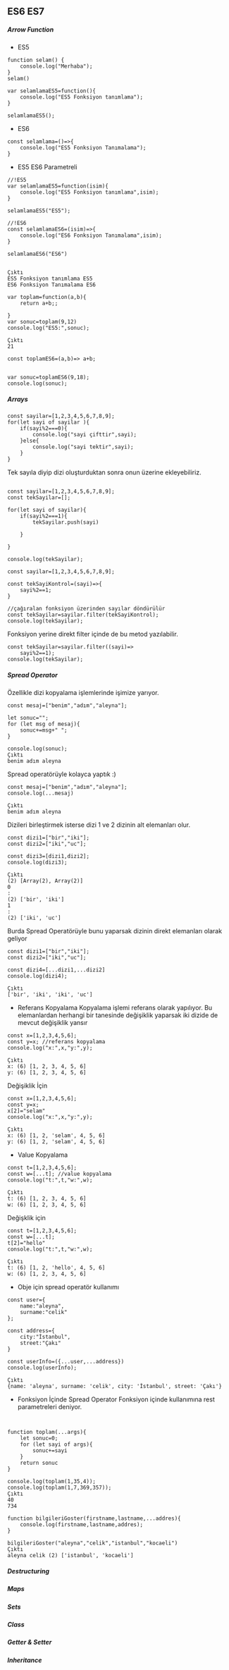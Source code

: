 ## ES6 ES7 

##### Arrow Function

* ES5

```
function selam() {
    console.log("Merhaba");
}
selam()
```



```
var selamlamaES5=function(){
    console.log("ES5 Fonksiyon tanımlama");
}

selamlamaES5();
```

* ES6

```
const selamlama=()=>{
    console.log("ES5 Fonksiyon Tanımalama");
}
```


* ES5 ES6 Parametreli


```
//!ES5
var selamlamaES5=function(isim){
    console.log("ES5 Fonksiyon tanımlama",isim);
}

selamlamaES5("ES5");

//!ES6
const selamlamaES6=(isim)=>{
    console.log("ES6 Fonksiyon Tanımalama",isim);
}

selamlamaES6("ES6")


Çıktı
ES5 Fonksiyon tanımlama ES5
ES6 Fonksiyon Tanımalama ES6

```



```
var toplam=function(a,b){
    return a+b;;

}
var sonuc=toplam(9,12)
console.log("ES5:",sonuc);

Çıktı 
21

```




```
const toplamES6=(a,b)=> a+b;


var sonuc=toplamES6(9,18);
console.log(sonuc);

```




##### Arrays

```
const sayilar=[1,2,3,4,5,6,7,8,9];
for(let sayi of sayilar ){
    if(sayi%2===0){
        console.log("sayi çifttir",sayi);
    }else{
        console.log("sayi tektir",sayi);
    }
}

```




Tek sayıla diyip dizi oluşturduktan sonra onun üzerine ekleyebiliriz.

```

const sayilar=[1,2,3,4,5,6,7,8,9];
const tekSayilar=[];

for(let sayi of sayilar){
    if(sayi%2===1){
        tekSayilar.push(sayi)
   
    }

}

console.log(tekSayilar);

```





```
const sayilar=[1,2,3,4,5,6,7,8,9];

const tekSayiKontrol=(sayi)=>{
    sayi%2==1;
}

//çağıralan fonksiyon üzerinden sayılar döndürülür
const tekSayilar=sayilar.filter(tekSayiKontrol);
console.log(tekSayilar);

```


Fonksiyon yerine direkt filter içinde de bu metod yazılabilir.
```
const tekSayilar=sayilar.filter((sayi)=>
    sayi%2==1);
console.log(tekSayilar);

```




##### Spread Operator
Özellikle dizi kopyalama işlemlerinde işimize yarıyor.


```
const mesaj=["benim","adım","aleyna"];

let sonuc="";
for (let msg of mesaj){
    sonuc+=msg+" ";
}

console.log(sonuc);
Çıktı 
benim adım aleyna
```



Spread operatörüyle kolayca yaptık :)

```
const mesaj=["benim","adım","aleyna"];
console.log(...mesaj)

Çıktı
benim adım aleyna
```



Dizileri birleştirmek isterse dizi 1 ve 2 dizinin alt elemanları olur.
```
const dizi1=["bir","iki"];
const dizi2=["iki","uc"];

const dizi3=[dizi1,dizi2];
console.log(dizi3);

Çıktı
(2) [Array(2), Array(2)]
0
: 
(2) ['bir', 'iki']
1
: 
(2) ['iki', 'uc']
```




Burda Spread Operatörüyle bunu yaparsak dizinin direkt elemanları olarak geliyor
```
const dizi1=["bir","iki"];
const dizi2=["iki","uc"];

const dizi4=[...dizi1,...dizi2]
console.log(dizi4);

Çıktı
['bir', 'iki', 'iki', 'uc']
```




* Referans Kopyalama
Kopyalama işlemi referans olarak yapılıyor. Bu elemanlardan herhangi bir tanesinde değişiklik yaparsak iki dizide de mevcut değişiklik yansır
```
const x=[1,2,3,4,5,6];
const y=x; //referans kopyalama
console.log("x:",x,"y:",y);

Çıktı
x: (6) [1, 2, 3, 4, 5, 6] 
y: (6) [1, 2, 3, 4, 5, 6]

```



Değişiklik İçin

```
const x=[1,2,3,4,5,6];
const y=x; 
x[2]="selam"
console.log("x:",x,"y:",y);

Çıktı
x: (6) [1, 2, 'selam', 4, 5, 6] 
y: (6) [1, 2, 'selam', 4, 5, 6]
```






* Value Kopyalama
```
const t=[1,2,3,4,5,6];
const w=[...t]; //value kopyalama
console.log("t:",t,"w:",w);

Çıktı
t: (6) [1, 2, 3, 4, 5, 6] 
w: (6) [1, 2, 3, 4, 5, 6]
```

Değişklik için
```
const t=[1,2,3,4,5,6];
const w=[...t]; 
t[2]="hello"
console.log("t:",t,"w:",w);

Çıktı
t: (6) [1, 2, 'hello', 4, 5, 6] 
w: (6) [1, 2, 3, 4, 5, 6]
```



* Obje için spread operatör kullanımı
```
const user={
    name:"aleyna",
    surname:"celik"
};

const address={
    city:"İstanbul",
    street:"Çakı"
}

const userInfo=({...user,...address})
console.log(userInfo);

Çıktı
{name: 'aleyna', surname: 'celik', city: 'İstanbul', street: 'Çakı'}

```


* Fonksiyon İçinde Spread Operator
Fonksiyon içinde kullanımına rest parametreleri deniyor.
```


function toplam(...args){
    let sonuc=0;
    for (let sayi of args){
        sonuc+=sayi
    }
    return sonuc
}

console.log(toplam(1,35,4));
console.log(toplam(1,7,369,357));
Çıktı
40
734

```




```
function bilgileriGoster(firstname,lastname,...addres){
    console.log(firstname,lastname,addres);
}

bilgileriGoster("aleyna","celik","istanbul","kocaeli")
Çıktı
aleyna celik (2) ['istanbul', 'kocaeli']
```







##### Destructuring


##### Maps


##### Sets


##### Class


##### Getter & Setter


##### Inheritance
